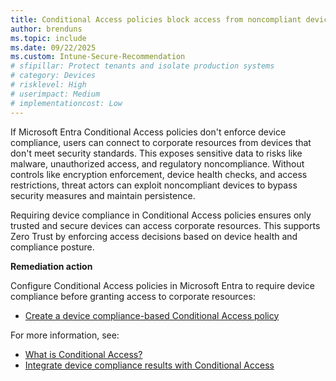 ```yaml
---
title: Conditional Access policies block access from noncompliant devices
author: brenduns
ms.topic: include
ms.date: 09/22/2025
ms.custom: Intune-Secure-Recommendation
# sfipillar: Protect tenants and isolate production systems
# category: Devices
# risklevel: High
# userimpact: Medium
# implementationcost: Low
---
```

If Microsoft Entra Conditional Access policies don't enforce device compliance, users can connect to corporate resources from devices that don't meet security standards. This exposes sensitive data to risks like malware, unauthorized access, and regulatory noncompliance. Without controls like encryption enforcement, device health checks, and access restrictions, threat actors can exploit noncompliant devices to bypass security measures and maintain persistence.


Requiring device compliance in Conditional Access policies ensures only trusted and secure devices can access corporate resources. This supports Zero Trust by enforcing access decisions based on device health and compliance posture.

**Remediation action**

Configure Conditional Access policies in Microsoft Entra to require device compliance before granting access to corporate resources:  
- [Create a device compliance-based Conditional Access policy](/intune/intune-service/protect/create-conditional-access-intune)

For more information, see:
- [What is Conditional Access?](/entra/identity/conditional-access/overview)
- [Integrate device compliance results with Conditional Access](/intune/intune-service/protect/device-compliance-get-started#integrate-with-conditional-access)